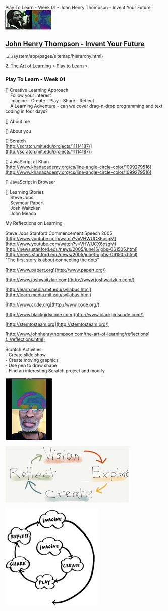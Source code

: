 Play To Learn - Week 01 - John Henry Thompson - Invent Your Future [![John Henry Thompson - Invent Your Future](../../_/rsrc/1329567069254/config/customLogo.gif-revision=6.png)](../../index.html)

[John Henry Thompson - Invent Your Future](../../index.html)
------------------------------------------------------------

../../system/app/pages/sitemap/hierarchy.html)
    

[2\. The Art of Learning](../../the-art-of-learning.html)‎ > ‎[Play to Learn](../play-to-learn.html)‎ > ‎

### Play To Learn - Week 01

\[\] Creative Learning Approach  
    Follow your interest  
    Imagine - Create - Play - Share - Reflect  
    A Learning Adventure - can we cover drag-n-drop programming and text coding in four days?

  

\[\] About me

  

\[\] About you

  
\[\] Scratch  
[http://scratch.mit.edu/projects/11114187/](http://scratch.mit.edu/projects/11114187/)  
  
\[\] JavaScript at Khan  
[http://www.khanacademy.org/cs/line-angle-circle-color/1099279516](http://www.khanacademy.org/cs/line-angle-circle-color/1099279516)  
  
\[\] JavaScript in Browser  
  
\[\] Learning Stories  
    Steve Jobs  
    Seymour Papert  
    Josh Waitzken  
    John Meada  

 My Reflections on Learning  

  
Steve Jobs Stanford Commencement Speech 2005  
[http://www.youtube.com/watch?v=VHWUCX6osgM](http://www.youtube.com/watch?v=VHWUCX6osgM)  
[http://news.stanford.edu/news/2005/june15/jobs-061505.html](http://news.stanford.edu/news/2005/june15/jobs-061505.html)  
"The first story is about connecting the dots"  
  
[http://www.papert.org](http://www.papert.org/)  
  
[http://www.joshwaitzkin.com](http://www.joshwaitzkin.com/)  
  
[http://learn.media.mit.edu/syllabus.html](http://learn.media.mit.edu/syllabus.html)  
  
[http://www.code.org](http://www.code.org/)  
  
[http://www.blackgirlscode.com](http://www.blackgirlscode.com/)  
  
[http://stemtosteam.org](http://stemtosteam.org/)  
  
[http://www.johnhenrythompson.com/the-art-of-learning/reflections](../reflections.html)  
  
Scratch Activities:  
\- Create slide show  
\- Create moving graphics  
\- Use pen to draw shape  
\- Find an interesting Scratch project and modify  
  

[![](../../_/rsrc/1481644980214/the-art-of-learning/play-to-learn/week-01/jht-half-color-height=200&width=150.png)](http://www.johnhenrythompson.com/the-art-of-learning/play-to-learn/week-01/jht-half-color.png?attredirects=0)  
  

[![](../../_/rsrc/1481644980214/the-art-of-learning/play-to-learn/week-01/Vision-Explore-Create-Reflect-height=177&width=400.png)](http://www.johnhenrythompson.com/the-art-of-learning/play-to-learn/week-01/Vision-Explore-Create-Reflect.png?attredirects=0)

  
[![](../../_/rsrc/1481644980214/the-art-of-learning/play-to-learn/week-01/Imagine-Create-Play-Share-Reflect.png)](http://www.johnhenrythompson.com/the-art-of-learning/play-to-learn/week-01/Imagine-Create-Play-Share-Reflect.png?attredirects=0)

  

